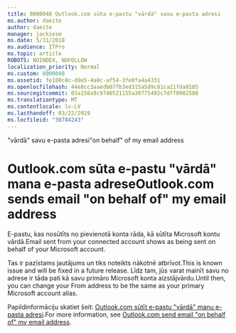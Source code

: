 ```yaml
---
title: 8000048 Outlook.com sūta e-pastu "vārdā" savu e-pasta adresi
ms.author: daeite
author: daeite
manager: jackiesm
ms.date: 5/31/2018
ms.audience: ITPro
ms.topic: article
ROBOTS: NOINDEX, NOFOLLOW
localization_priority: Normal
ms.custom: 8000048
ms.assetid: fe180c8c-d9e5-4a8c-af54-3fe8fa4a4331
ms.openlocfilehash: 44e8cc3aaedb07fb3ed315a5d9c81ca21fda9105
ms.sourcegitcommit: 03a156a9c9740521155a30775492c7dff0982588
ms.translationtype: MT
ms.contentlocale: lv-LV
ms.lasthandoff: 03/22/2019
ms.locfileid: "30784243"
---
```

<span data-ttu-id="064c6-102">"vārdā" savu e-pasta adresi</span><span class="sxs-lookup"><span data-stu-id="064c6-102">"on behalf" of my email address</span></span>

# <a name="outlookcom-sends-email-on-behalf-of-my-email-address"></a><span data-ttu-id="064c6-103">Outlook.com sūta e-pastu "vārdā" mana e-pasta adrese</span><span class="sxs-lookup"><span data-stu-id="064c6-103">Outlook.com sends email "on behalf of" my email address</span></span>

<span data-ttu-id="064c6-104">E-pastu, kas nosūtīts no pievienotā konta rāda, kā sūtīta Microsoft kontu vārdā.</span><span class="sxs-lookup"><span data-stu-id="064c6-104">Email sent from your connected account shows as being sent on behalf of your Microsoft account.</span></span>
  
<span data-ttu-id="064c6-105">Tas ir pazīstams jautājums un tiks noteikts nākotnē atbrīvot.</span><span class="sxs-lookup"><span data-stu-id="064c6-105">This is known issue and will be fixed in a future release.</span></span> <span data-ttu-id="064c6-106">Līdz tam, jūs varat mainīt savu no adrese ir tāda pati kā savu primāro Microsoft konta aizstājvārdu.</span><span class="sxs-lookup"><span data-stu-id="064c6-106">Until then, you can change your From address to be the same as your primary Microsoft account alias.</span></span>
  
<span data-ttu-id="064c6-107">Papildinformāciju skatiet šeit: [Outlook.com sūtīt e-pastu "vārdā" manu e-pasta adresi](https://go.microsoft.com/fwlink/p/?linkid=2001600&amp;clcid=0x409).</span><span class="sxs-lookup"><span data-stu-id="064c6-107">For more information, see [Outlook.com send email "on behalf of" my email address](https://go.microsoft.com/fwlink/p/?linkid=2001600&amp;clcid=0x409).</span></span>
  

